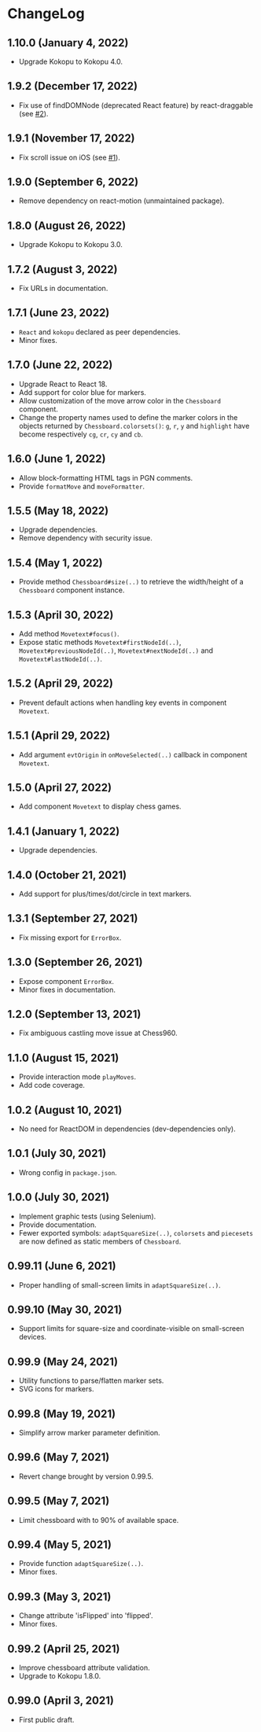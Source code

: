 ChangeLog
=========

1.10.0 (January 4, 2022)
------------------------
* Upgrade Kokopu to Kokopu 4.0.

1.9.2 (December 17, 2022)
-------------------------
* Fix use of findDOMNode (deprecated React feature) by react-draggable (see [#2](https://github.com/yo35/kokopu-react/issues/2)).

1.9.1 (November 17, 2022)
-------------------------
* Fix scroll issue on iOS (see [#1](https://github.com/yo35/kokopu-react/issues/1)).

1.9.0 (September 6, 2022)
-------------------------
* Remove dependency on react-motion (unmaintained package).

1.8.0 (August 26, 2022)
-----------------------
* Upgrade Kokopu to Kokopu 3.0.

1.7.2 (August 3, 2022)
----------------------
* Fix URLs in documentation.

1.7.1 (June 23, 2022)
---------------------
* `React` and `kokopu` declared as peer dependencies.
* Minor fixes.

1.7.0 (June 22, 2022)
---------------------
* Upgrade React to React 18.
* Add support for color blue for markers.
* Allow customization of the move arrow color in the `Chessboard` component.
* Change the property names used to define the marker colors in the objects returned by `Chessboard.colorsets()`:
`g`, `r`, `y` and `highlight` have become respectively `cg`, `cr`, `cy` and `cb`.

1.6.0 (June 1, 2022)
--------------------
* Allow block-formatting HTML tags in PGN comments.
* Provide `formatMove` and `moveFormatter`.

1.5.5 (May 18, 2022)
--------------------
* Upgrade dependencies.
* Remove dependency with security issue.

1.5.4 (May 1, 2022)
-------------------
* Provide method `Chessboard#size(..)` to retrieve the width/height of a `Chessboard` component instance.

1.5.3 (April 30, 2022)
----------------------
* Add method `Movetext#focus()`.
* Expose static methods `Movetext#firstNodeId(..)`, `Movetext#previousNodeId(..)`, `Movetext#nextNodeId(..)`
and `Movetext#lastNodeId(..)`.

1.5.2 (April 29, 2022)
----------------------
* Prevent default actions when handling key events in component `Movetext`.

1.5.1 (April 29, 2022)
----------------------
* Add argument `evtOrigin` in `onMoveSelected(..)` callback in component `Movetext`.

1.5.0 (April 27, 2022)
----------------------
* Add component `Movetext` to display chess games.

1.4.1 (January 1, 2022)
-----------------------
* Upgrade dependencies.

1.4.0 (October 21, 2021)
------------------------
* Add support for plus/times/dot/circle in text markers.

1.3.1 (September 27, 2021)
--------------------------
* Fix missing export for `ErrorBox`.

1.3.0 (September 26, 2021)
--------------------------
* Expose component `ErrorBox`.
* Minor fixes in documentation.

1.2.0 (September 13, 2021)
--------------------------
* Fix ambiguous castling move issue at Chess960.

1.1.0 (August 15, 2021)
-----------------------
* Provide interaction mode `playMoves`.
* Add code coverage.

1.0.2 (August 10, 2021)
-----------------------
* No need for ReactDOM in dependencies (dev-dependencies only).

1.0.1 (July 30, 2021)
---------------------
* Wrong config in `package.json`.

1.0.0 (July 30, 2021)
---------------------
* Implement graphic tests (using Selenium).
* Provide documentation.
* Fewer exported symbols: `adaptSquareSize(..)`, `colorsets` and `piecesets` are now defined as static members of `Chessboard`.

0.99.11 (June 6, 2021)
----------------------
* Proper handling of small-screen limits in `adaptSquareSize(..)`.

0.99.10 (May 30, 2021)
----------------------
* Support limits for square-size and coordinate-visible on small-screen devices.

0.99.9 (May 24, 2021)
---------------------
* Utility functions to parse/flatten marker sets.
* SVG icons for markers.

0.99.8 (May 19, 2021)
---------------------
* Simplify arrow marker parameter definition.

0.99.6 (May 7, 2021)
--------------------
* Revert change brought by version 0.99.5.

0.99.5 (May 7, 2021)
--------------------
* Limit chessboard with to 90% of available space.

0.99.4 (May 5, 2021)
--------------------
* Provide function `adaptSquareSize(..)`.
* Minor fixes.

0.99.3 (May 3, 2021)
--------------------
* Change attribute 'isFlipped' into 'flipped'.
* Minor fixes.

0.99.2 (April 25, 2021)
-----------------------
* Improve chessboard attribute validation.
* Upgrade to Kokopu 1.8.0.

0.99.0 (April 3, 2021)
----------------------
* First public draft.
